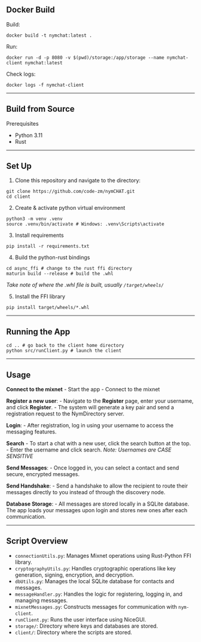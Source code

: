 ## Docker Build

Build:
```
docker build -t nymchat:latest .
```

Run:
```
docker run -d -p 8080 -v $(pwd)/storage:/app/storage --name nymchat-client nymchat:latest
```

Check logs:
```
docker logs -f nymchat-client
```


---
## Build from Source 

Prerequisites
- Python 3.11
- Rust
---
## Set Up  

1.  Clone this repository and navigate to the directory:
```
git clone https://github.com/code-zm/nymCHAT.git
cd client
```

2. Create & activate python virtual environment
```
python3 -m venv .venv
source .venv/bin/activate # Windows: .venv\Scripts\activate
```

3. Install requirements
```
pip install -r requirements.txt
```

4. Build the python-rust bindings
```
cd async_ffi # change to the rust ffi directory 
maturin build --release # build the .whl
```
*Take note of where the .whl file is built, usually `/target/wheels/`*

5. Install the FFI library
```
pip install target/wheels/*.whl
```

---
## Running the App

```
cd .. # go back to the client home directory
python src/runClient.py # launch the client
```

--- 
## Usage
**Connect to the mixnet**
	- Start the app
	- Connect to the mixnet

 **Register a new user**:
    - Navigate to the **Register** page, enter your username, and click **Register**.
    - The system will generate a key pair and send a registration request to the NymDirectory server.

**Login**:
    - After registration, log in using your username to access the messaging features.

**Search**
	- To start a chat with a new user, click the search button at the top. 
	- Enter the username and click search. *Note: Usernames are CASE SENSITIVE*

**Send Messages**:
    - Once logged in, you can select a contact and send secure, encrypted messages.

**Send Handshake**:
	- Send a handshake to allow the recipient to route their messages directly to you instead of through the discovery node. 

**Database Storage**:
    - All messages are stored locally in a SQLite database. The app loads your messages upon login and stores new ones after each communication.

--- 
## Script Overview

- `connectionUtils.py`: Manages Mixnet operations using Rust-Python FFI library.
- `cryptographyUtils.py`: Handles cryptographic operations like key generation, signing, encryption, and decryption.
- `dbUtils.py`: Manages the local SQLite database for contacts and messages.
- `messageHandler.py`: Handles the logic for registering, logging in, and managing messages.
- `mixnetMessages.py`: Constructs messages for communication with `nym-client`.
- `runClient.py`: Runs the user interface using NiceGUI.
- `storage/`: Directory where keys and databases are stored.
- `client/`: Directory where the scripts are stored. 
